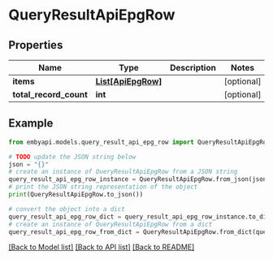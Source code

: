 # QueryResultApiEpgRow


## Properties

Name | Type | Description | Notes
------------ | ------------- | ------------- | -------------
**items** | [**List[ApiEpgRow]**](ApiEpgRow.md) |  | [optional] 
**total_record_count** | **int** |  | [optional] 

## Example

```python
from embyapi.models.query_result_api_epg_row import QueryResultApiEpgRow

# TODO update the JSON string below
json = "{}"
# create an instance of QueryResultApiEpgRow from a JSON string
query_result_api_epg_row_instance = QueryResultApiEpgRow.from_json(json)
# print the JSON string representation of the object
print(QueryResultApiEpgRow.to_json())

# convert the object into a dict
query_result_api_epg_row_dict = query_result_api_epg_row_instance.to_dict()
# create an instance of QueryResultApiEpgRow from a dict
query_result_api_epg_row_from_dict = QueryResultApiEpgRow.from_dict(query_result_api_epg_row_dict)
```
[[Back to Model list]](../README.md#documentation-for-models) [[Back to API list]](../README.md#documentation-for-api-endpoints) [[Back to README]](../README.md)


